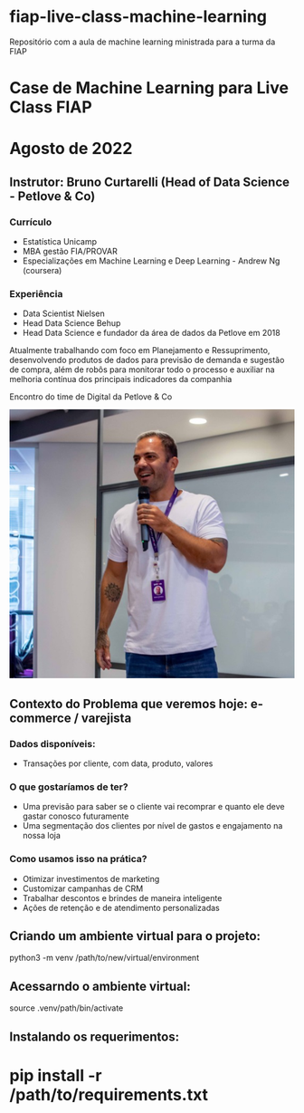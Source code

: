 # fiap-live-class-machine-learning
Repositório com a aula de machine learning ministrada para a turma da FIAP

# Case de Machine Learning para Live Class FIAP
# Agosto de 2022
## Instrutor: Bruno Curtarelli (Head of Data Science - Petlove & Co)

### Currículo
- Estatística Unicamp
- MBA gestão FIA/PROVAR
- Especializações em Machine Learning e Deep Learning - Andrew Ng (coursera)

### Experiência
- Data Scientist Nielsen
- Head Data Science Behup
- Head Data Science e fundador da área de dados da Petlove em 2018

Atualmente trabalhando com foco em Planejamento e Ressuprimento, desenvolvendo produtos de dados para previsão de demanda e sugestão de compra, além de robôs para monitorar todo o processo e auxiliar na melhoria contínua dos principais indicadores da companhia

Encontro do time de Digital da Petlove & Co

![alt text](https://github.com/bruno-curta/fiap-live-class-agosto-2022/blob/main/bruno.jpeg)

## Contexto do Problema que veremos hoje: e-commerce / varejista

### Dados disponíveis:
- Transações por cliente, com data, produto, valores

### O que gostaríamos de ter?
- Uma previsão para saber se o cliente vai recomprar e quanto ele deve gastar conosco futuramente
- Uma segmentação dos clientes por nível de gastos e engajamento na nossa loja

### Como usamos isso na prática?
- Otimizar investimentos de marketing
- Customizar campanhas de CRM
- Trabalhar descontos e brindes de maneira inteligente
- Ações de retenção e de atendimento personalizadas

## Criando um ambiente virtual para o projeto:

python3 -m venv /path/to/new/virtual/environment

## Acessarndo o ambiente virtual:

source .venv/path/bin/activate

## Instalando os requerimentos:

pip install -r /path/to/requirements.txt
=======
